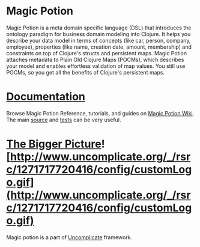 # Magic Potion #
Magic Potion is a meta domain specific language (DSL) that introduces the ontology paradigm for business domain modeling into Clojure.
It helps you describe your data model in terms of concepts (like car, person, company, employee), properties (like name, creation date, amount, membership) and constraints on top of Clojure's structs and persistent maps. Magic Potion attaches metadata to Plain Old Clojure Maps (POCMs), which describes your model and enables effortless validation of map values. You still use POCMs, so you get all the benefits of Clojure's persistent maps.

# [Documentation](TableOfContents.md) #
Browse Magic Potion Reference, tutorials, and guides on [Magic Potion Wiki](http://code.google.com/p/magicpotion/wiki/TableOfContents). The main [source](http://code.google.com/p/magicpotion/source/browse/) and [tests](http://code.google.com/p/magicpotion/source/browse?repo=default#hg/src/test/clojure/org/uncomplicate/magicpotion) can be very useful.

# [The Bigger Picture](http://www.uncomplicate.org)![http://www.uncomplicate.org/_/rsrc/1271717720416/config/customLogo.gif](http://www.uncomplicate.org/_/rsrc/1271717720416/config/customLogo.gif) #
Magic potion is a part of [Uncomplicate](http://www.uncomplicate.org) framework.